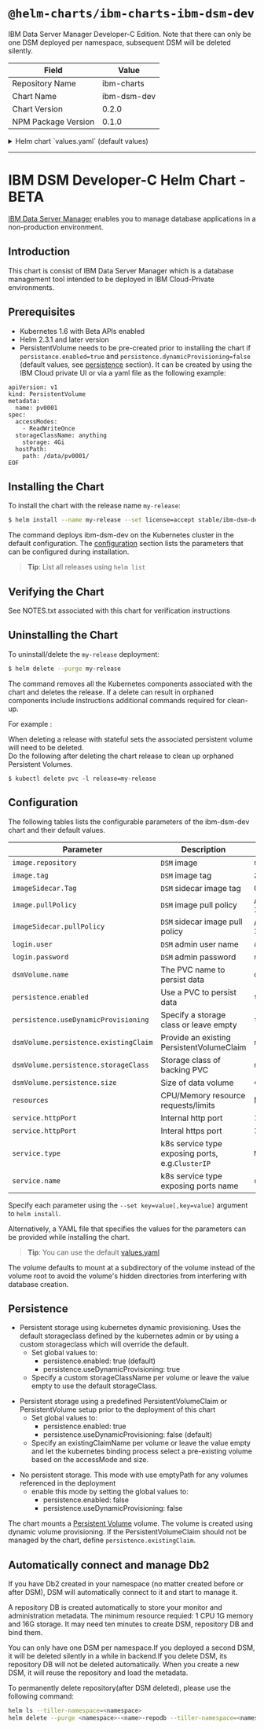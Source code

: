 # `@helm-charts/ibm-charts-ibm-dsm-dev`

IBM Data Server Manager Developer-C Edition. Note that there can only be one DSM deployed per namespace, subsequent DSM will be deleted silently.

| Field               | Value       |
| ------------------- | ----------- |
| Repository Name     | ibm-charts  |
| Chart Name          | ibm-dsm-dev |
| Chart Version       | 0.2.0       |
| NPM Package Version | 0.1.0       |

<details>

<summary>Helm chart `values.yaml` (default values)</summary>

```yaml
###############################################################################
######################## IBM DSM ##############################################
###############################################################################

#nameOverride: ""

###############################################################################
## Common image variables
###############################################################################
image:
  repository: 'na.cumulusrepo.com/hcicp_dev/dsm'
  tag: '2.1.4'
  pullPolicy: IfNotPresent
  secret: 'VISIT http://ibm.biz/db2-dsm-license TO RETRIEVE IMAGE SECRET'
imageSidecar:
  repository: 'na.cumulusrepo.com/hcicp_dev/dsm-sidecar'
  tag: '0.2.0'
  pullPolicy: IfNotPresent

###############################################################################
## Persistent Storage
###############################################################################

## Global persistence settings
persistence:
  enabled: true
  useDynamicProvisioning: false

## Persistence enabled by default
dsmVolume:
  name: 'dsmvolume'

  ## Specify the name of the Existing Claim to be used by your application
  existingClaimName: ''

  ## Specify the name of the StorageClass
  ## empty string means don't use a StorageClass
  storageClassName: ''

  ## Required minimum Persistence Storage volume size
  size: 4Gi

service:
  httpPort: 11080
  httpsPort: 11081
  type: NodePort
  name: console

## Configure resource requests and limits
## ref: http://kubernetes.io/docs/user-guide/compute-resources/
##
resources:
  requests:
    memory: 4Gi
    cpu: 2

license: 'accept'

## Default user and password to login
login:
  user: admin
  password: ''
```

</details>

---

# IBM DSM Developer-C Helm Chart - BETA

[IBM Data Server Manager](https://www.ibm.com/developerworks/cn/downloads/im/dsm/index.html) enables you to manage database applications in a non-production environment.

## Introduction

This chart is consist of IBM Data Server Manager which is a database management tool intended to be deployed in IBM Cloud-Private environments.

## Prerequisites

- Kubernetes 1.6 with Beta APIs enabled
- Helm 2.3.1 and later version
- PersistentVolume needs to be pre-created prior to installing the chart if `persistance.enabled=true` and `persistence.dynamicProvisioning=false` (default values, see [persistence](#persistence) section). It can be created by using the IBM Cloud private UI or via a yaml file as the following example:

```
apiVersion: v1
kind: PersistentVolume
metadata:
  name: pv0001
spec:
  accessModes:
    - ReadWriteOnce
  storageClassName: anything
    storage: 4Gi
  hostPath:
    path: /data/pv0001/
EOF
```

## Installing the Chart

To install the chart with the release name `my-release`:

```bash
$ helm install --name my-release --set license=accept stable/ibm-dsm-dev
```

The command deploys ibm-dsm-dev on the Kubernetes cluster in the default configuration. The [configuration](#configuration) section lists the parameters that can be configured during installation.

> **Tip**: List all releases using `helm list`

## Verifying the Chart

See NOTES.txt associated with this chart for verification instructions

## Uninstalling the Chart

To uninstall/delete the `my-release` deployment:

```bash
$ helm delete --purge my-release
```

The command removes all the Kubernetes components associated with the chart and deletes the release. If a delete can result in orphaned components include instructions additional commands required for clean-up.

For example :

When deleting a release with stateful sets the associated persistent volume will need to be deleted.  
Do the following after deleting the chart release to clean up orphaned Persistent Volumes.

```console
$ kubectl delete pvc -l release=my-release
```

## Configuration

The following tables lists the configurable parameters of the ibm-dsm-dev chart and their default values.

| Parameter                             | Description                                      | Default                                                 |
| ------------------------------------- | ------------------------------------------------ | ------------------------------------------------------- |
| `image.repository`                    | `DSM` image                                      | `na.cumulusrepo.com/hcicp_dev/dsm`                      |
| `image.tag`                           | `DSM` image tag                                  | `2.1.4`                                                 |
| `imageSidecar.Tag`                    | `DSM` sidecar image tag                          | `0.2.0`                                                 |
| `image.pullPolicy`                    | `DSM` image pull policy                          | `Always` if `imageTag` is `latest`, else `IfNotPresent` |
| `imageSidecar.pullPolicy`             | `DSM` sidecar image pull policy                  | `Always` if `imageTag` is `latest`, else `IfNotPresent` |
| `login.user`                          | `DSM` admin user name                            | `admin`                                                 |
| `login.password`                      | `DSM` admin password                             | `nil`                                                   |
| `dsmVolume.name`                      | The PVC name to persist data                     | `dsmvolume`                                             |
| `persistence.enabled`                 | Use a PVC to persist data                        | `true`                                                  |
| `persistence.useDynamicProvisioning`  | Specify a storage class or leave empty           | `false`                                                 |
| `dsmVolume.persistence.existingClaim` | Provide an existing PersistentVolumeClaim        | `nil`                                                   |
| `dsmVolume.persistence.storageClass`  | Storage class of backing PVC                     | `nil`                                                   |
| `dsmVolume.persistence.size`          | Size of data volume                              | `4Gi`                                                   |
| `resources`                           | CPU/Memory resource requests/limits              | Memory: `4Gi`, CPU: `2`                                 |
| `service.httpPort`                    | Internal http port                               | `11080`                                                 |
| `service.httpPort`                    | Interal https port                               | `11081`                                                 |
| `service.type`                        | k8s service type exposing ports, e.g.`ClusterIP` | `NodePort`                                              |  |
| `service.name`                        | k8s service type exposing ports name             | `console`                                               |  |

Specify each parameter using the `--set key=value[,key=value]` argument to `helm install`.

Alternatively, a YAML file that specifies the values for the parameters can be provided while installing the chart.

> **Tip**: You can use the default [values.yaml](values.yaml)

The volume defaults to mount at a subdirectory of the volume instead of the volume root to avoid the volume's hidden directories from interfering with database creation.

## Persistence

- Persistent storage using kubernetes dynamic provisioning. Uses the default storageclass defined by the kubernetes admin or by using a custom storageclass which will override the default.
  - Set global values to:
    - persistence.enabled: true (default)
    - persistence.useDynamicProvisioning: true
  - Specify a custom storageClassName per volume or leave the value empty to use the default storageClass.

* Persistent storage using a predefined PersistentVolumeClaim or PersistentVolume setup prior to the deployment of this chart
  - Set global values to:
    - persistence.enabled: true
    - persistence.useDynamicProvisioning: false (default)
  - Specify an existingClaimName per volume or leave the value empty and let the kubernetes binding process select a pre-existing volume based on the accessMode and size.

- No persistent storage. This mode with use emptyPath for any volumes referenced in the deployment
  - enable this mode by setting the global values to:
    - persistence.enabled: false
    - persistence.useDynamicProvisioning: false

The chart mounts a [Persistent Volume](http://kubernetes.io/docs/user-guide/persistent-volumes/) volume. The volume is created using dynamic volume provisioning. If the PersistentVolumeClaim should not be managed by the chart, define `persistence.existingClaim`.

## Automatically connect and manage Db2

If you have Db2 created in your namespace (no matter created before or after DSM), DSM will automatically connect to it and start to manage it.

A repository DB is created automatically to store your monitor and administration metadata. The minimum resource requied: 1 CPU 1G memory and 16G storage. It may need ten minutes to create DSM, repository DB and bind them.

You can only have one DSM per namespace.If you deployed a second DSM, it will be deleted silently in a while in backend.If you delete DSM, its repository DB will not be deleted automatically. When you create a new DSM, it will reuse the repository and load the metadata.

To permanently delete repository(after DSM deleted), please use the following command:

```bash
helm ls --tiller-namespace=<namespace>
helm delete --purge <namespace>-<name>-repodb --tiller-namespace=<namespace>
```

